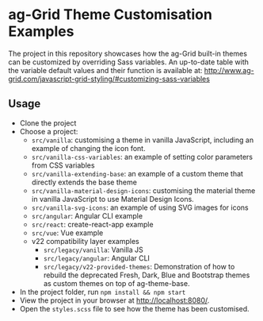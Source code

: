# ag-Grid Theme Customisation Examples

The project in this repository showcases how the ag-Grid built-in themes can be customized by overriding Sass variables. 
An up-to-date table with the variable default values and their function is available at: http://www.ag-grid.com/javascript-grid-styling/#customizing-sass-variables


## Usage

- Clone the project
- Choose a project:
  - `src/vanilla`: customising a theme in vanilla JavaScript, including an example of changing the icon font.
  - `src/vanilla-css-variables`: an example of setting color parameters from CSS variables
  - `src/vanilla-extending-base`: an example of a custom theme that directly extends the base theme
  - `src/vanilla-material-design-icons`: customising the material theme in vanilla JavaScript to use Material Design Icons.
  - `src/vanilla-svg-icons`: an example of using SVG images for icons
  - `src/angular`: Angular CLI example
  - `src/react`: create-react-app example
  - `src/vue`: Vue example
  - v22 compatibility layer examples
    - `src/legacy/vanilla`: Vanilla JS
    - `src/legacy/angular`: Angular CLI
    - `src/legacy/v22-provided-themes`: Demonstration of how to rebuild the deprecated Fresh, Dark, Blue and Bootstrap themes as custom themes on top of ag-theme-base.
- In the project folder, run `npm install && npm start`
- View the project in your browser at [http://localhost:8080/](http://localhost:8080/).
- Open the `styles.scss` file to see how the theme has been customised.
